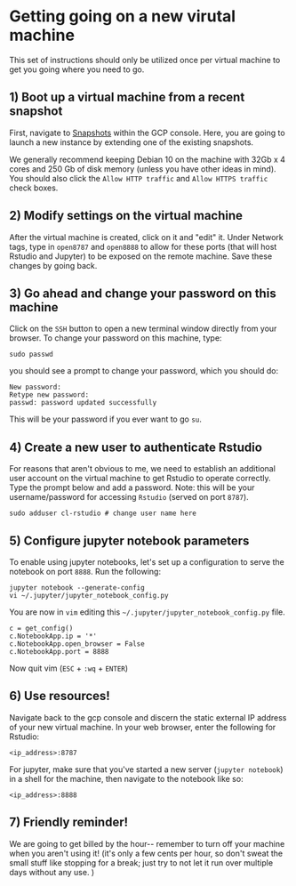# Getting going on a new virutal machine

This set of instructions should only be utilized once per virtual machine to get you going where you need to go. 

## 1) Boot up a virtual machine from a recent snapshot

First, navigate to [Snapshots](https://console.cloud.google.com/compute/snapshots?project=lareau-su-satpathylab) within the GCP console. Here, you are going to launch a new instance by extending one of the existing snapshots. 

We generally recommend keeping Debian 10 on the machine with 32Gb x 4 cores and 250 Gb of disk memory (unless you have other ideas in mind). You should also click the `Allow HTTP traffic` and `Allow HTTPS traffic` check boxes.

## 2) Modify settings on the virtual machine

After the virtual machine is created, click on it and "edit" it. Under Network tags, type in `open8787` and `open8888` to allow for these ports (that will host Rstudio and Jupyter) to be exposed on the remote machine. Save these changes by going back. 


## 3) Go ahead and change your password on this machine

Click on the `SSH` button to open a new terminal window directly from your browser. To change your password on this machine, type:

```
sudo passwd
```

you should see a prompt to change your password, which you should do:

```
New password: 
Retype new password: 
passwd: password updated successfully
```
This will be your password if you ever want to go `su`.

## 4) Create a new user to authenticate Rstudio

For reasons that aren't obvious to me, we need to establish an additional user account on the virtual machine to get Rstudio to operate correctly. Type the prompt below and add a password. Note: this will be your username/password for accessing `Rstudio` (served on port `8787`). 

```
sudo adduser cl-rstudio # change user name here
```


## 5) Configure jupyter notebook parameters

To enable using jupyter notebooks, let's set up a configuration to serve the notebook on port `8888`. Run the following:

```
jupyter notebook --generate-config
vi ~/.jupyter/jupyter_notebook_config.py
```

You are now in `vim` editing this `~/.jupyter/jupyter_notebook_config.py` file. 

```
c = get_config()
c.NotebookApp.ip = '*'
c.NotebookApp.open_browser = False
c.NotebookApp.port = 8888
```
Now quit vim (`ESC` + `:wq` + `ENTER`)


## 6) Use resources!

Navigate back to the gcp console and discern the static external IP address of your new virtual machine. In your web browser, enter the following for Rstudio:

```
<ip_address>:8787
```

For jupyter, make sure that you've started a new server (`jupyter notebook`) in a shell for the machine, then navigate to the notebook like so:

```
<ip_address>:8888
```

## 7) Friendly reminder!

We are going to get billed by the hour-- remember to turn off your machine when you aren't using it! (it's only a few cents per hour, so don't sweat the small stuff like stopping for a break; just try to not let it run over multiple days without any use. )

<br>

